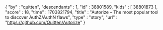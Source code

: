 {
  "by" : "quitten",
  "descendants" : 1,
  "id" : 38801589,
  "kids" : [ 38801873 ],
  "score" : 18,
  "time" : 1703821794,
  "title" : "Autorize – The most popular tool to discover AuthZ/AuthN flaws",
  "type" : "story",
  "url" : "https://github.com/Quitten/Autorize"
}
